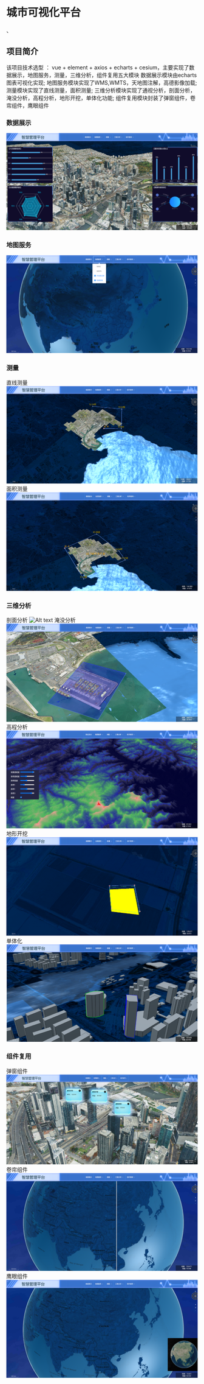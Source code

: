 # 城市可视化平台
、
## 项目简介
该项目技术选型 ： vue + element + axios + echarts + cesium，主要实现了数据展示，地图服务，测量，三维分析，组件复用五大模块
数据展示模块由echarts图表可视化实现;
地图服务模块实现了WMS,WMTS，天地图注解，高德影像加载;
测量模块实现了直线测量，面积测量;
三维分析模块实现了通视分析，剖面分析，淹没分析，高程分析，地形开挖，单体化功能;
组件复用模块封装了弹窗组件，卷帘组件，鹰眼组件


### 数据展示
![Alt text](<mdImg/屏幕截图 2024-01-19 102033.png>)

### 地图服务
![Alt text](<mdImg/屏幕截图 2024-01-20 164549.png>)

### 测量
直线测量
![Alt text](<mdImg/屏幕截图 2024-01-19 102954.png>)
面积测量
![Alt text](<mdImg/屏幕截图 2024-01-19 103239.png>)

### 三维分析
剖面分析
![Alt text](<mdImg/屏幕截图 2024-01-19 103551.png>)
淹没分析
![Alt text](<mdImg/屏幕截图 2024-01-19 103631.png>)
高程分析
![Alt text](<mdImg/屏幕截图 2024-01-19 104340.png>)
地形开挖
![Alt text](<mdImg/屏幕截图 2024-01-19 105220.png>)
单体化
![Alt text](<mdImg/屏幕截图 2024-01-19 105555.png>)

### 组件复用
弹窗组件
![alt text](mdImg/image.png)
卷帘组件
![Alt text](<mdImg/屏幕截图 2024-01-19 104120.png>)
鹰眼组件
![Alt text](<mdImg/屏幕截图 2024-01-19 104139.png>)
